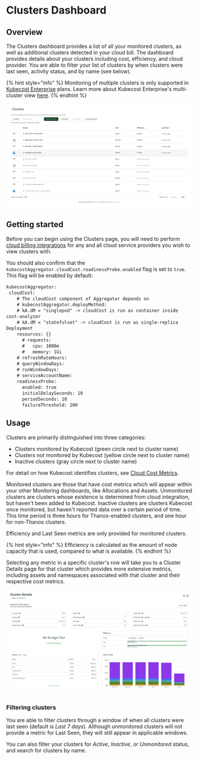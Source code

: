 # Clusters Dashboard

## Overview

The Clusters dashboard provides a list of all your monitored clusters, as well as additional clusters detected in your cloud bill. The dashboard provides details about your clusters including cost, efficiency, and cloud provider. You are able to filter your list of clusters by when clusters were last seen, activity status, and by name (see below).

{% hint style="info" %}
Monitoring of multiple clusters is only supported in [Kubecost Enterprise](https://www.kubecost.com/pricing/) plans. Learn more about Kubecost Enterprise's multi-cluster view [here](/install-and-configure/install/multi-cluster/multi-cluster.md).
{% endhint %}

![Clusters dashboard](/.gitbook/assets/clusters.png)

## Getting started

Before you can begin using the Clusters page, you will need to perform [cloud billing integrations](/install-and-configure/install/cloud-integration/README.md) for any and all cloud service providers you wish to view clusters with. 

You should also confirm that the `kubecostAggregator.cloudCost.readinessProbe.enabled` flag is set to `true`. This flag will be enabled by default:

```
kubecostAggregator:
 cloudCost:
    # The cloudCost component of Aggregator depends on
    # kubecostAggregator.deployMethod:
    # kA.dM = "singlepod" -> cloudCost is run as container inside cost-analyzer
    # kA.dM = "statefulset" -> cloudCost is run as single-replica Deployment
    resources: {}
      # requests:
      #   cpu: 1000m
      #   memory: 1Gi
    # refreshRateHours:
    # queryWindowDays:
    # runWindowDays:
    # serviceAccountName:
    readinessProbe:
      enabled: true
      initialDelaySeconds: 10
      periodSeconds: 10
      failureThreshold: 200
```
## Usage

Clusters are primarily distinguished into three categories:

* Clusters monitored by Kubecost (green circle next to cluster name)
* Clusters not monitored by Kubecost (yellow circle next to cluster name)
* Inactive clusters (gray circle next to cluster name)

For detail on how Kubecost identifies clusters, see [Cloud Cost Metrics](cloud-costs-explorer/cloud-cost-metrics.md#kubernetes-clusters).

Monitored clusters are those that have cost metrics which will appear within your other Monitoring dashboards, like Allocations and Assets. Unmonitored clusters are clusters whose existence is determined from cloud integration, but haven't been added to Kubecost. Inactive clusters are clusters Kubecost once monitored, but haven't reported data over a certain period of time. This time period is three hours for Thanos-enabled clusters, and one hour for non-Thanos clusters.

Efficiency and Last Seen metrics are only provided for monitored clusters.

{% hint style="info" %}
Efficiency is calculated as the amount of node capacity that is used, compared to what is available.
{% endhint %}

Selecting any metric in a specific cluster's row will take you to a Cluster Details page for that cluster which provides more extensive metrics, including assets and namespaces associated with that cluster and their respective cost metrics.

![Cluster Details page](/.gitbook/assets/cluster-details.png)

### Filtering clusters

You are able to filter clusters through a window of when all clusters were last seen (default is _Last 7 days_). Although unmonitored clusters will not provide a metric for Last Seen, they will still appear in applicable windows.

You can also filter your clusters for _Active_, _Inactive_, or _Unmonitored_ status, and search for clusters by name.
